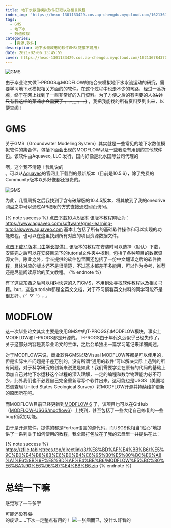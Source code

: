 ```yaml
---
title: 地下水数值模拟软件获取以及相关教程
index_img: 'https://hexo-1301133429.cos.ap-chengdu.myqcloud.com/16213678437069085683738921793155.jpg'
tags:
  - GMS
  - 地下水
  - 数值模拟
categories:
  - [资源,软件]
description: 地下水领域用的软件GMS(链接不可用)
date: 2021-02-06 13:45:55
cover: https://hexo-1301133429.cos.ap-chengdu.myqcloud.com/16213678437069085683738921793155.jpg
---
```


![GMS](https://hexo-1301133429.cos.ap-chengdu.myqcloud.com/16213678437069085683738921793155.jpg)

由于毕业论文做T-PROGS与MODFLOW的结合来模拟地下水水流运动的研究，需要学习地下水模拟相关方面的的软件。在这个过程中也走不少的弯路，经过一番折腾，终于在网上找到了一些非常好的入门资料。为了方便之后的有需要的人~~(估计只有我这样的菜鸡才会需要了┭┮﹏┭┮)~~ ，我把我能找的所有资料罗列出来，以便查阅！

<!--more-->

# GMS

关于GMS（Groundwater Modeling System）其实就是一些常见的地下水数值模拟软件的集合体，包括下面会出现的MODFLOW以及一些~~我没有用到的~~其他软件包。该软件由Aquaveo, LLC.发行，国内好像是北水国际公司代理的<div class="heimu"> 啊，这个我不清楚！我乱说的</div>。可以从[Aquaveo](https://www.aquaveo.com/software/gms-groundwater-modeling-system-introduction)的官网上下载到的最新版本（目前是10.5.6），除了免费的Community版本以外好像都还挺贵的。

![GMS](https://hexo-1301133429.cos.ap-chengdu.myqcloud.com/20210110170550.png)

为此，几番周折之后我找到了含有破解版的10.4.5版本，将其放到了我的onedrive网盘之中~~可以通过API权限的方式直接通过网页访问~~。

{% note success %}
[点击下载10.4.5版本](https://zfile.tabirstrees.top/directlink/3/%E8%BD%AF%E4%BB%B6/%E5%9C%B0%E4%B8%8B%E6%B0%B4%E6%95%B0%E5%80%BC%E6%A8%A1%E6%8B%9F%E8%BD%AF%E4%BB%B6/GMS/10.4.5/AquaveoGMS.zip)
该版本教程网址为：https://www.aquaveo.com/software/gms-learning-tutorialswww.aquaveo.com 基本上包括了所有的基础软件操作和可以实现的功能教程，也可以在这里找到所有对应的项目资源数据文件。

[点击下载7.1版本（由学长提供）](https://zfile.tabirstrees.top/directlink/3/%E8%BD%AF%E4%BB%B6/%E5%9C%B0%E4%B8%8B%E6%B0%B4%E6%95%B0%E5%80%BC%E6%A8%A1%E6%8B%9F%E8%BD%AF%E4%BB%B6/GMS/GMS.rar)
该版本的教程在安装时可以选择（默认）下载，安装完之后可以在安装目录下的tutorial文件夹中找到，包括了各种项目的数据资源文件。除此之外，学长提供的软件包里面还包括了一份中文翻译之后的软件教程，具体对应的版本还不是很清楚，不过基本都差不多能用，可以作为参考，推荐还是尽量阅读原始的英文教程。
{% endnote %}

有了这些东西之后可以相对快速的入门GMS，不用到处寻找软件教程以及相关书籍。but，这些tutorials都是全英文文档，对于不习惯看英文材料的同学可能不是很友好╮(╯▽╰)╭ 。

# MODFLOW

这一次毕业论文其实主要是使用GMS中的T-PROGS和MODFLOW模块，事实上MODFLOW和T-PROGS都是开源的。T-PROGS由于年代久远似乎已经失传了，关于这部分内容是我毕业论文的主体，之后会单独出一篇学习笔记来详细阐述。

对于MODFLOW来说，商业软件GMS以及Visual MODFLOW等都是可以使用的，但是实际生产问题是千差万别的，没有所谓“通用的软件”可以解决实际上遇到的所有问题，对于科学研究的创新来说更是如此！我们需要学会在原有的代码的基础上添加自己对地下水运移这个过程的深入理解，一定的编程和数学物理能力必不可少，此外我们也不必要自己完全重新写写个软件出来。这可能也是USGS（美国地质调查局 United States Geological Survey）将MODFLOW开源并持续维护更新的原因所在吧。

而MODFLOW目前已经更新到[MODFLOW 6](https://www.usgs.gov/software/modflow-6-usgs-modular-hydrologic-model)
了，该项目也可以在GitHub（[MODFLOW-USGS/modflow6](https://github.com/MODFLOW-USGS/modflow6)）上找到，甚至包括了一些大佬自己修复的一些bug和添加功能。

由于是开源软件，提供的都是Fortran语言的源代码，而USGS也相当~~“贴心”~~地提供了一系列关于如何使用的教程，我全部打包放在了我的云盘里一并提供在此：

{% note success %}
https://zfile.tabirstrees.top/directlink/3/%E8%BD%AF%E4%BB%B6/%E5%9C%B0%E4%B8%8B%E6%B0%B4%E6%95%B0%E5%80%BC%E6%A8%A1%E6%8B%9F%E8%BD%AF%E4%BB%B6/MODFLOW%E5%BC%80%E6%BA%90%E6%96%87%E4%BB%B6.zip
{% endnote %}

# 总结一下嘛

感觉写了一千多字<div class="heimu">可能还没有😂</div>的废话......下次一定整点有用的！
![一张图而已，没什么好看的](http://image.tabirstrees.top/images/2021/02/06/E77C06B943FAD6398EAA3097BE3B80C1.jpg)
